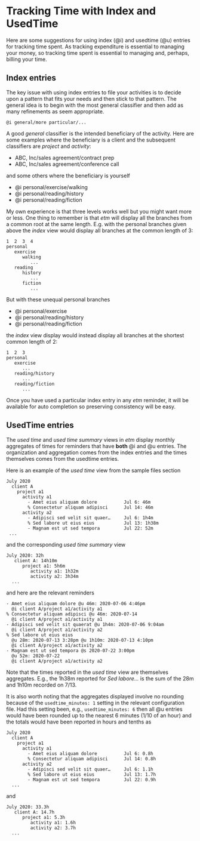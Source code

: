 # Tracking Time with Index and UsedTime

Here are some suggestions for using index (@i) and usedtime (@u) entries for tracking time spent. As tracking expenditure is essential to managing your money, so tracking time spent is essential to managing and, perhaps, billing your time. 

## Index entries

The key issue with using index entries to file your activities is to decide upon a pattern that fits your needs and then stick to that pattern. The general idea is to begin with the most general classifier and then add as many refinements as seem appropriate. 

    @i general/more particular/...
A good *general* classifier is the intended beneficiary of the activity. Here are some examples where the beneficiary is a client and the subsequent classifiers are *project* and *activity*:
* ABC, Inc/sales agreement/contract prep
* ABC, Inc/sales agreement/conference call

and some others where the beneficiary is yourself
* @i personal/exercise/walking
* @i personal/reading/history
* @i personal/reading/fiction

My own experience is that three levels works well but you might want more or less. One thing to remember is that *etm* will display all the branches from a common root at the same length. E.g. with the personal branches given above the *index* view would display all branches at the common length of 3:

    1  2  3  4
    personal
       exercise
          walking
             ...
       reading
          history
             ...
          fiction
             ...
But with these unequal personal branches
* @i personal/exercise
* @i personal/reading/history
* @i personal/reading/fiction

the *index* view display would instead display all branches at the shortest common length of 2:

    1  2  3
    personal
       exercise
          ...
       reading/history
          ...
       reading/fiction
          ...
Once you have used a particular index entry in any *etm* reminder, it will be available for auto completion so preserving consistency will be easy.

## UsedTime entries

The *used time* and *used time summary* views in *etm* display monthly aggregates of times for reminders that have **both** @i and @u entries. The organization and aggregation comes from the index entries and the times themselves comes from the usedtime entries.

Here is an example of the *used time* view from the sample files section

    July 2020
      client A
        project a1
          activity a1
            - Amet eius aliquam dolore          Jul 6: 46m 
            % Consectetur aliquam adipisci      Jul 14: 46m 
          activity a2
            - Adipisci sed velit sit quaer…     Jul 6: 1h4m 
            % Sed labore ut eius eius           Jul 13: 1h38m 
            - Magnam est ut sed tempora         Jul 22: 52m
     ...
and the corresponding *used time summary* view

    July 2020: 32h
       client A: 14h10m 
          project a1: 5h6m 
             activity a1: 1h32m 
             activity a2: 3h34m 
      ...
and here are the relevant reminders

    - Amet eius aliquam dolore @u 46m: 2020-07-06 4:46pm 
      @i client A/project a1/activity a1 
    % Consectetur aliquam adipisci @u 46m: 2020-07-14 
      @i client A/project a1/activity a1 
    - Adipisci sed velit sit quaerat @u 1h4m: 2020-07-06 9:04am 
      @i client A/project a1/activity a2 
    % Sed labore ut eius eius 
      @u 28m: 2020-07-13 3:28pm @u 1h10m: 2020-07-13 4:10pm 
      @i client A/project a1/activity a2 
    - Magnam est ut sed tempora @s 2020-07-22 3:00pm 
      @u 52m: 2020-07-22 
      @i client A/project a1/activity a2 

Note that the times reported in the *used time* view are themselves aggregates. E.g., the 1h38m reported for *Sed labore...* is the sum of the 28m and 1h10m recorded on 7/13. 

It is also worth noting that the aggregates displayed involve no rounding because of the `usedtime_minutes: 1` setting in the relevant configuration file. Had this setting been, e.g., `usedtime_minutes: 6` then all @u entries would have been rounded up to the nearest 6 minutes (1/10 of an hour) and the totals would have been reported in hours and tenths as

    July 2020
      client A
        project a1
          activity a1
            - Amet eius aliquam dolore          Jul 6: 0.8h 
            % Consectetur aliquam adipisci      Jul 14: 0.8h  
          activity a2
            - Adipisci sed velit sit quaer…     Jul 6: 1.1h 
            % Sed labore ut eius eius           Jul 13: 1.7h  
            - Magnam est ut sed tempora         Jul 22: 0.9h  
      ...
and 

    July 2020: 33.3h
       client A: 14.7h 
          project a1: 5.3h 
             activity a1: 1.6h 
             activity a2: 3.7h 
      ...
